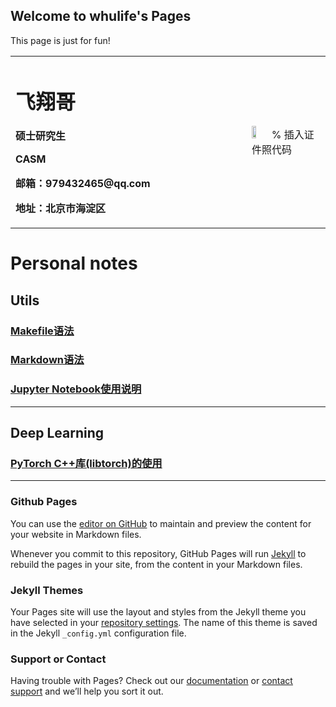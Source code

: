 ## Welcome to whulife's Pages

This page is just for fun!

<table border="0">
  <tr>
    <td width="75%">
      <h1>飞翔哥</h1>
      <p><b>硕士研究生</b></p>
      <p><b>CASM</b></p>
      <p><b>邮箱：979432465@qq.com</b></p>
      <p><b>地址：北京市海淀区</b></p>
    </td>
    <td width="25%">
      <img src="img/flybro.jpg" width="25%">      % 插入证件照代码
    </td>
  </tr>
</table>



# Personal notes

## Utils


### [Makefile语法](https://www.notion.so/whulife/Makefile-a983ae1926014184a547826fc8d9d869)

### [Markdown语法](https://www.notion.so/whulife/Markdown-6e30285b2e8549ecb9c843854dda7650)

### [Jupyter Notebook使用说明](https://www.notion.so/whulife/Jupyter-Notebook-8dd404e1920a4a8689dfdc1f1ba6e748)

---

## Deep Learning

### [PyTorch C++库(libtorch)的使用](https://www.notion.so/whulife/PyTorch-C-libtorch-7ba2033ddef745dba47843416b7f640f)


---
### Github Pages

You can use the [editor on GitHub](https://github.com/Whulife/whulife.github.io/edit/master/index.md) to maintain and preview the content for your website in Markdown files.

Whenever you commit to this repository, GitHub Pages will run [Jekyll](https://jekyllrb.com/) to rebuild the pages in your site, from the content in your Markdown files.

### Jekyll Themes

Your Pages site will use the layout and styles from the Jekyll theme you have selected in your [repository settings](https://github.com/Whulife/whulife.github.io/settings). The name of this theme is saved in the Jekyll `_config.yml` configuration file.

### Support or Contact

Having trouble with Pages? Check out our [documentation](https://help.github.com/categories/github-pages-basics/) or [contact support](https://github.com/contact) and we’ll help you sort it out.
